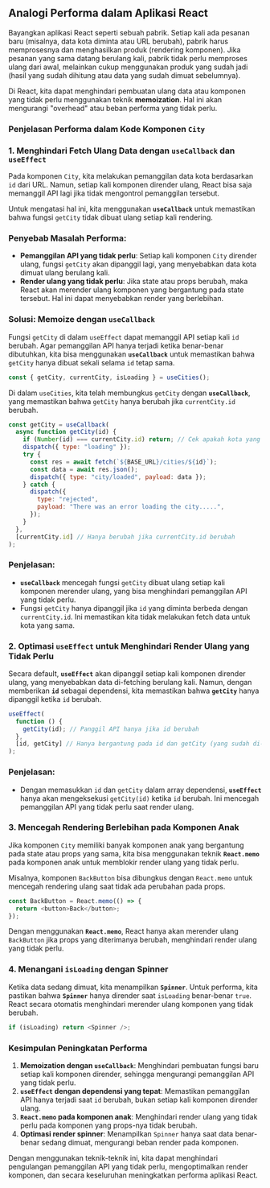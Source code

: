 ## Analogi Performa dalam Aplikasi React

Bayangkan aplikasi React seperti sebuah pabrik. Setiap kali ada pesanan baru (misalnya, data kota diminta atau URL berubah), pabrik harus memprosesnya dan menghasilkan produk (rendering komponen). Jika pesanan yang sama datang berulang kali, pabrik tidak perlu memproses ulang dari awal, melainkan cukup menggunakan produk yang sudah jadi (hasil yang sudah dihitung atau data yang sudah dimuat sebelumnya).

Di React, kita dapat menghindari pembuatan ulang data atau komponen yang tidak perlu menggunakan teknik **memoization**. Hal ini akan mengurangi "overhead" atau beban performa yang tidak perlu.

### Penjelasan Performa dalam Kode Komponen `City`

### 1. **Menghindari Fetch Ulang Data dengan `useCallback` dan `useEffect`**

Pada komponen `City`, kita melakukan pemanggilan data kota berdasarkan `id` dari URL. Namun, setiap kali komponen dirender ulang, React bisa saja memanggil API lagi jika tidak mengontrol pemanggilan tersebut.

Untuk mengatasi hal ini, kita menggunakan **`useCallback`** untuk memastikan bahwa fungsi `getCity` tidak dibuat ulang setiap kali rendering.

### Penyebab Masalah Performa:

- **Pemanggilan API yang tidak perlu**: Setiap kali komponen `City` dirender ulang, fungsi `getCity` akan dipanggil lagi, yang menyebabkan data kota dimuat ulang berulang kali.
- **Render ulang yang tidak perlu**: Jika state atau props berubah, maka React akan merender ulang komponen yang bergantung pada state tersebut. Hal ini dapat menyebabkan render yang berlebihan.

### Solusi: **Memoize dengan `useCallback`**

Fungsi `getCity` di dalam `useEffect` dapat memanggil API setiap kali `id` berubah. Agar pemanggilan API hanya terjadi ketika benar-benar dibutuhkan, kita bisa menggunakan **`useCallback`** untuk memastikan bahwa `getCity` hanya dibuat sekali selama `id` tetap sama.

```javascript
const { getCity, currentCity, isLoading } = useCities();
```

Di dalam `useCities`, kita telah membungkus `getCity` dengan **`useCallback`**, yang memastikan bahwa `getCity` hanya berubah jika `currentCity.id` berubah.

```javascript
const getCity = useCallback(
  async function getCity(id) {
    if (Number(id) === currentCity.id) return; // Cek apakah kota yang dimuat sudah sesuai
    dispatch({ type: "loading" });
    try {
      const res = await fetch(`${BASE_URL}/cities/${id}`);
      const data = await res.json();
      dispatch({ type: "city/loaded", payload: data });
    } catch {
      dispatch({
        type: "rejected",
        payload: "There was an error loading the city.....",
      });
    }
  },
  [currentCity.id] // Hanya berubah jika currentCity.id berubah
);
```

### Penjelasan:

- **`useCallback`** mencegah fungsi `getCity` dibuat ulang setiap kali komponen merender ulang, yang bisa menghindari pemanggilan API yang tidak perlu.
- Fungsi `getCity` hanya dipanggil jika `id` yang diminta berbeda dengan `currentCity.id`. Ini memastikan kita tidak melakukan fetch data untuk kota yang sama.

### 2. **Optimasi `useEffect` untuk Menghindari Render Ulang yang Tidak Perlu**

Secara default, **`useEffect`** akan dipanggil setiap kali komponen dirender ulang, yang menyebabkan data di-fetching berulang kali. Namun, dengan memberikan **`id`** sebagai dependensi, kita memastikan bahwa **`getCity`** hanya dipanggil ketika `id` berubah.

```javascript
useEffect(
  function () {
    getCity(id); // Panggil API hanya jika id berubah
  },
  [id, getCity] // Hanya bergantung pada id dan getCity (yang sudah di-memoize)
);
```

### Penjelasan:

- Dengan memasukkan `id` dan `getCity` dalam array dependensi, **`useEffect`** hanya akan mengeksekusi `getCity(id)` ketika `id` berubah. Ini mencegah pemanggilan API yang tidak perlu saat render ulang.

### 3. **Mencegah Rendering Berlebihan pada Komponen Anak**

Jika komponen `City` memiliki banyak komponen anak yang bergantung pada state atau props yang sama, kita bisa menggunakan teknik **`React.memo`** pada komponen anak untuk memblokir render ulang yang tidak perlu.

Misalnya, komponen `BackButton` bisa dibungkus dengan `React.memo` untuk mencegah rendering ulang saat tidak ada perubahan pada props.

```javascript
const BackButton = React.memo(() => {
  return <button>Back</button>;
});
```

Dengan menggunakan **`React.memo`**, React hanya akan merender ulang `BackButton` jika props yang diterimanya berubah, menghindari render ulang yang tidak perlu.

### 4. **Menangani `isLoading` dengan Spinner**

Ketika data sedang dimuat, kita menampilkan **`Spinner`**. Untuk performa, kita pastikan bahwa **`Spinner`** hanya dirender saat `isLoading` benar-benar `true`. React secara otomatis menghindari merender ulang komponen yang tidak berubah.

```javascript
if (isLoading) return <Spinner />;
```

### Kesimpulan Peningkatan Performa

1. **Memoization dengan `useCallback`**: Menghindari pembuatan fungsi baru setiap kali komponen dirender, sehingga mengurangi pemanggilan API yang tidak perlu.
2. **`useEffect` dengan dependensi yang tepat**: Memastikan pemanggilan API hanya terjadi saat `id` berubah, bukan setiap kali komponen dirender ulang.
3. **`React.memo` pada komponen anak**: Menghindari render ulang yang tidak perlu pada komponen yang props-nya tidak berubah.
4. **Optimasi render spinner**: Menampilkan `Spinner` hanya saat data benar-benar sedang dimuat, mengurangi beban render pada komponen.

Dengan menggunakan teknik-teknik ini, kita dapat menghindari pengulangan pemanggilan API yang tidak perlu, mengoptimalkan render komponen, dan secara keseluruhan meningkatkan performa aplikasi React.
